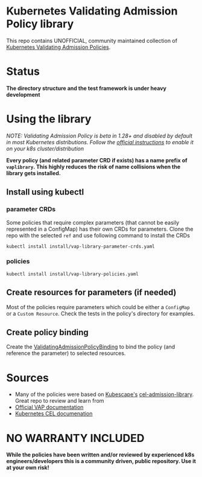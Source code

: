# Kubernetes Validating Admission Policy library
This repo contains UNOFFICIAL, community maintained collection of [Kubernetes Validating Admission Policies](https://kubernetes.io/docs/reference/access-authn-authz/validating-admission-policy/).

# Status
**The directory structure and the test framework is under heavy development**

# Using the library
*NOTE: Validating Admission Policy is beta in 1.28+ and disabled by default in most Kubernetes distributions. Follow the [official instructions](https://kubernetes.io/docs/reference/access-authn-authz/validating-admission-policy/#before-you-begin) to enable it on your k8s cluster/distribution*

**Every policy (and related parameter CRD if exists) has a name prefix of `vaplibrary`. This highly reduces the risk of name collisions when the library gets installed.**
## Install using kubectl
### parameter CRDs
Some policies that require complex parameters (that cannot be easily represented in a ConfigMap) has their own CRDs for parameters. Clone the repo with the selected `ref` and use following command to install the CRDs
```
kubectl install install/vap-library-parameter-crds.yaml
```

### policies
```
kubectl install install/vap-library-policies.yaml
```

## Create resources for parameters (if needed)
Most of the policies require parameters which could be either a `ConfigMap` or a `Custom Resource`. Check the tests in the policy's directory for examples.

## Create policy binding
Create the [ValidatingAdmissionPolicyBinding](https://kubernetes.io/docs/reference/access-authn-authz/validating-admission-policy/#what-resources-make-a-policy) to bind the policy (and reference the parameter) to selected resources.

# Sources
* Many of the policies were based on [Kubescape's](https://www.armosec.io/kubescape/) [cel-admission-library](https://github.com/kubescape/cel-admission-library/tree/main). Great repo to review and learn from
* [Official VAP documentation](https://kubernetes.io/docs/reference/access-authn-authz/validating-admission-policy/)
* [Kubernetes CEL documenation](https://kubernetes.io/docs/reference/using-api/cel/)

# NO WARRANTY INCLUDED
**While the policies have been written and/or reviewed by experienced k8s engineers/developers this is a community driven, public repository. Use it at your own risk!**
